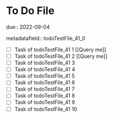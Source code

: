 # To Do File

due:: 2022-09-04

metadatafield:: todoTestFile_41_0

- [ ] Task of todoTestFile_41 1 [[Query me]]
- [ ] Task of todoTestFile_41 2 [[Query me]]
- [ ] Task of todoTestFile_41 3
- [ ] Task of todoTestFile_41 4
- [ ] Task of todoTestFile_41 5
- [ ] Task of todoTestFile_41 6
- [ ] Task of todoTestFile_41 7
- [ ] Task of todoTestFile_41 8
- [ ] Task of todoTestFile_41 9
- [ ] Task of todoTestFile_41 10